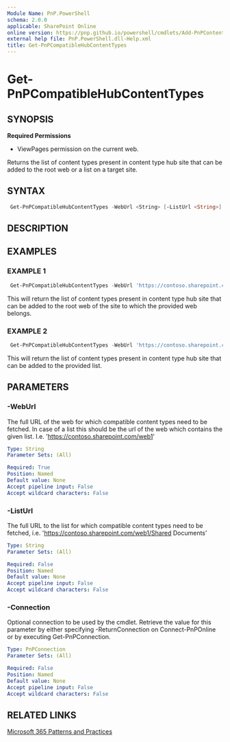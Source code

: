 ```yaml
---
Module Name: PnP.PowerShell
schema: 2.0.0
applicable: SharePoint Online
online version: https://pnp.github.io/powershell/cmdlets/Add-PnPContentTypesFromContentTypeHub.html
external help file: PnP.PowerShell.dll-Help.xml
title: Get-PnPCompatibleHubContentTypes
---
```

  
# Get-PnPCompatibleHubContentTypes

## SYNOPSIS

**Required Permissions**

  * ViewPages permission on the current web.

Returns the list of content types present in content type hub site that can be added to the root web or a list on a target site.

## SYNTAX

```powershell
 Get-PnPCompatibleHubContentTypes -WebUrl <String> [-ListUrl <String>] [-Connection <PnPConnection>] [<CommonParameters>]
```

## DESCRIPTION

## EXAMPLES

### EXAMPLE 1
```powershell
 Get-PnPCompatibleHubContentTypes -WebUrl 'https://contoso.sharepoint.com/web1'
```

This will return the list of content types present in content type hub site that can be added to the root web of the site to which the provided web belongs.

### EXAMPLE 2
```powershell
 Get-PnPCompatibleHubContentTypes -WebUrl 'https://contoso.sharepoint.com/web1' -ListUrl 'https://contoso.sharepoint.com/web1/Shared Documents'
```

This will return the list of content types present in content type hub site that can be added to the provided list.

## PARAMETERS

### -WebUrl
The full URL of the web for which compatible content types need to be fetched. In case of a list this should be the url of the web which contains the given list. I.e. 'https://contoso.sharepoint.com/web1'

```yaml
Type: String
Parameter Sets: (All)

Required: True
Position: Named
Default value: None
Accept pipeline input: False
Accept wildcard characters: False
```

### -ListUrl
The full URL to the list for which compatible content types need to be fetched, i.e. 'https://contoso.sharepoint.com/web1/Shared Documents'

```yaml
Type: String
Parameter Sets: (All)

Required: False
Position: Named
Default value: None
Accept pipeline input: False
Accept wildcard characters: False
```

### -Connection
Optional connection to be used by the cmdlet. Retrieve the value for this parameter by either specifying -ReturnConnection on Connect-PnPOnline or by executing Get-PnPConnection.

```yaml
Type: PnPConnection
Parameter Sets: (All)

Required: False
Position: Named
Default value: None
Accept pipeline input: False
Accept wildcard characters: False
```

## RELATED LINKS

[Microsoft 365 Patterns and Practices](https://aka.ms/m365pnp)